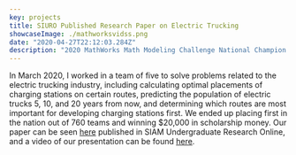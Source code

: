 ```yaml
---
key: projects
title: SIURO Published Research Paper on Electric Trucking
showcaseImage: ./mathworksvidss.png
date: "2020-04-27T22:12:03.284Z"
description: "2020 MathWorks Math Modeling Challenge National Champion (first/3500+ students worldwide)"
---
```


In March 2020, I worked in a team of five to solve problems related to the electric trucking industry, including calculating optimal placements of charging stations on certain routes, predicting the population of electric trucks 5, 10, and 20 years from now, and determining which routes are most important for developing charging stations first. We ended up placing first in the nation out of 760 teams and winning $20,000 in scholarship money. Our paper can be seen [here](https://www.siam.org/Portals/0/Publications/SIURO/Vol13/S133509PDF.pdf?ver=2020-08-20-120041-480) published in SIAM Undergraduate Research Online, and a video of our presentation can be found [here](https://www.youtube.com/watch?list=PLf_ipOSbWC86dNdRO-JUsrKjYO8wUyztH&v=uS4JKTfgYVU&feature=emb_title).
